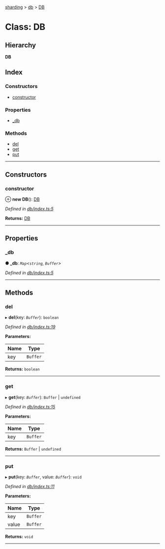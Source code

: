[sharding](../README.md) > [db](../modules/db.md) > [DB](../classes/db.db-1.md)

# Class: DB

## Hierarchy

**DB**

## Index

### Constructors

* [constructor](db.db-1.md#constructor)

### Properties

* [_db](db.db-1.md#_db)

### Methods

* [del](db.db-1.md#del)
* [get](db.db-1.md#get)
* [put](db.db-1.md#put)

---

## Constructors

<a id="constructor"></a>

###  constructor

⊕ **new DB**(): [DB](db.db-1.md)

*Defined in [db/index.ts:5](https://github.com/ethereumjs/sharding/blob/1ee551a/src/db/index.ts#L5)*

**Returns:** [DB](db.db-1.md)

___

## Properties

<a id="_db"></a>

###  _db

**● _db**: *`Map`<`string`, `Buffer`>*

*Defined in [db/index.ts:5](https://github.com/ethereumjs/sharding/blob/1ee551a/src/db/index.ts#L5)*

___

## Methods

<a id="del"></a>

###  del

▸ **del**(key: *`Buffer`*): `boolean`

*Defined in [db/index.ts:19](https://github.com/ethereumjs/sharding/blob/1ee551a/src/db/index.ts#L19)*

**Parameters:**

| Name | Type |
| ------ | ------ |
| key | `Buffer` |

**Returns:** `boolean`

___
<a id="get"></a>

###  get

▸ **get**(key: *`Buffer`*): `Buffer` \| `undefined`

*Defined in [db/index.ts:15](https://github.com/ethereumjs/sharding/blob/1ee551a/src/db/index.ts#L15)*

**Parameters:**

| Name | Type |
| ------ | ------ |
| key | `Buffer` |

**Returns:** `Buffer` \| `undefined`

___
<a id="put"></a>

###  put

▸ **put**(key: *`Buffer`*, value: *`Buffer`*): `void`

*Defined in [db/index.ts:11](https://github.com/ethereumjs/sharding/blob/1ee551a/src/db/index.ts#L11)*

**Parameters:**

| Name | Type |
| ------ | ------ |
| key | `Buffer` |
| value | `Buffer` |

**Returns:** `void`

___

